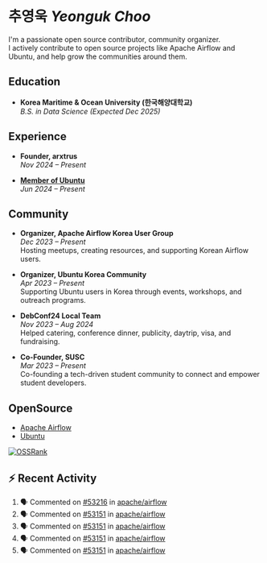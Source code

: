 # 추영욱 *Yeonguk Choo*

I'm a passionate open source contributor, community organizer.  
I actively contribute to open source projects like Apache Airflow and Ubuntu, and help grow the communities around them.  

## Education

- **Korea Maritime & Ocean University (한국해양대학교)**  
  *B.S. in Data Science (Expected Dec 2025)*  

## Experience
- **Founder, arxtrus**  
  _Nov 2024 – Present_  

- **[Member of Ubuntu](https://launchpad.net/~ubuntumembers)**  
  _Jun 2024 – Present_  


## Community

- **Organizer, Apache Airflow Korea User Group**  
  _Dec 2023 – Present_  
  Hosting meetups, creating resources, and supporting Korean Airflow users.

- **Organizer, Ubuntu Korea Community**  
  _Apr 2023 – Present_  
  Supporting Ubuntu users in Korea through events, workshops, and outreach programs.

- **DebConf24 Local Team**  
  _Nov 2023 – Aug 2024_  
  Helped catering, conference dinner, publicity, daytrip, visa, and fundraising.

- **Co-Founder, SUSC**  
  _Mar 2023 – Present_  
  Co-founding a tech-driven student community to connect and empower student developers.

## OpenSource
- [Apache Airflow](https://github.com/apache/airflow/pulls?q=is%3Apr+author%3Achoo121600+)
- [Ubuntu](https://launchpad.net/~choo121600)

[![OSSRank](https://ossrank.com/widget/1003272)](https://ossrank.com/c/1003272-yeonguk)


## :zap: Recent Activity
<!--START_SECTION:activity-->
1. 🗣 Commented on [#53216](https://github.com/apache/airflow/pull/53216#issuecomment-3091517156) in [apache/airflow](https://github.com/apache/airflow)
2. 🗣 Commented on [#53151](https://github.com/apache/airflow/pull/53151#issuecomment-3080248863) in [apache/airflow](https://github.com/apache/airflow)
3. 🗣 Commented on [#53151](https://github.com/apache/airflow/pull/53151#issuecomment-3080185623) in [apache/airflow](https://github.com/apache/airflow)
4. 🗣 Commented on [#53151](https://github.com/apache/airflow/pull/53151#issuecomment-3080096479) in [apache/airflow](https://github.com/apache/airflow)
5. 🗣 Commented on [#53151](https://github.com/apache/airflow/pull/53151#issuecomment-3078029456) in [apache/airflow](https://github.com/apache/airflow)
<!--END_SECTION:activity-->


